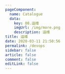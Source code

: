 ```yaml
---
pageComponent: 
  name: Catalogue
  data: 
    key: 08.运维
    imgUrl: /img/more.png
    description: 运维
title: 运维
date: 2020-03-11 21:50:56
permalink: /devops
sidebar: false
article: false
comment: false
editLink: false
---
```

